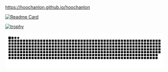 
https://hoochanlon.github.io/hoochanlon


[![Readme Card](https://github-readme-stats.vercel.app/api/pin/?username=hoochanlon&repo=tetyou)](https://github.com/hoochanlon/tetyou)

[![trophy](https://github-profile-trophy.vercel.app/?username=hoochanlon&title=Stars,Followers,Commit,PullRequest,Issue)](https://github.com/ryo-ma/github-profile-trophy)

![ ](https://raw.githubusercontent.com/hoochanlon/hoochanlon/master/assets/github-contribution-grid-snake.svg)

